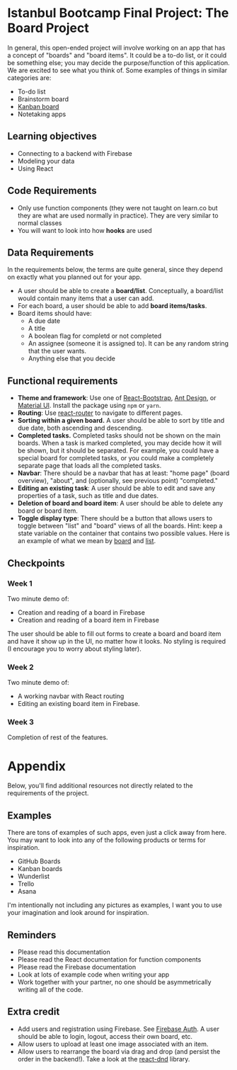# Istanbul Bootcamp Final Project: The Board Project
In general, this open-ended project will involve working on an app that has a
concept of "boards" and "board items". It could be a to-do list, or it could be
something else; you may decide the purpose/function of this application. We are
excited to see what you think of. Some examples of things in similar categories
are:

* To-do list
* Brainstorm board
* [Kanban board](https://en.wikipedia.org/wiki/Kanban_board)
* Notetaking apps

## Learning objectives
* Connecting to a backend with Firebase
* Modeling your data
* Using React

## Code Requirements
* Only use function components (they were not taught on learn.co but they are
  what are used normally in practice). They are very similar to normal classes
* You will want to look into how **hooks** are used

## Data Requirements
In the requirements below, the terms are quite general, since they depend on
exactly what you planned out for your app.

* A user should be able to create a **board/list**. Conceptually, a board/list
  would contain many items that a user can add.
* For each board, a user should be able to add **board items/tasks**. 
* Board items should have:
   * A due date
   * A title
   * A boolean flag for completd or not completed
   * An assignee (someone it is assigned to). It can be any random string that
     the user wants.
   * Anything else that you decide
   
## Functional requirements

* **Theme and framework**: Use one of
  [React-Bootstrap](https://react-bootstrap.github.io/), [Ant
  Design](https://ant.design/), or [Material UI](https://material-ui.com/).
  Install the package using `npm` or `yarn`.
* **Routing**: Use [react-router](https://reacttraining.com/react-router/) to
  navigate to different pages.
* **Sorting within a given board.** A user should be able to sort by title and
  due date, both ascending and descending.
* **Completed tasks.** Completed tasks should not be shown on the main boards.
  When a task is marked completed, you may decide how it will be shown, but it
  should be separated. For example, you could have a special board for completed
  tasks, or you could make a completely separate page that loads all the
  completed tasks.
* **Navbar**: There should be a navbar that has at least: "home page" (board
  overview), "about", and (optionally, see previous point) "completed."
* **Editing an existing task**: A user should be able to edit and save any
  properties of a task, such as title and due dates.
* **Deletion of board and board item**: A user should be able to delete any
  board or board item.
* **Toggle display type**: There should be a button that allows users to toggle
  between "list" and "board" views of all the boards. Hint: keep a state
  variable on the container that contains two possible values. Here is an
  example of what we mean by [board](./board-example.png) and
  [list](./list-example.png).

## Checkpoints

### Week 1
Two minute demo of:
* Creation and reading of a board in Firebase
* Creation and reading of a board item in Firebase

The user should be able to fill out forms to create a board and board item and
have it show up in the UI, no matter how it looks.  No styling is required (I
encourage you to worry about styling later).

### Week 2
Two minute demo of:
* A working navbar with React routing
* Editing an existing board item in Firebase.

### Week 3
Completion of rest of the features.

# Appendix
Below, you'll find additional resources not directly related to the requirements
of the project.

## Examples
There are tons of examples of such apps, even just a click away from here. You
may want to look into any of the following products or terms for inspiration.

* GitHub Boards
* Kanban boards
* Wunderlist
* Trello
* Asana

I'm intentionally not including any pictures as examples, I want you to use your
imagination and look around for inspiration.

## Reminders
* Please read this documentation 
* Please read the React documentation for function components
* Please read the Firebase documentation
* Look at lots of example code when writing your app
* Work together with your partner, no one should be asymmetrically writing all
  of the code.

## Extra credit
* Add users and registration using Firebase. See [Firebase
  Auth](https://firebase.google.com/docs/auth). A user should be able to login,
  logout, access their own board, etc.
* Allow users to upload at least one image associated with an item.
* Allow users to rearrange the board via drag and drop (and persist the order in
  the backend!). Take a look at the
  [react-dnd](https://github.com/react-dnd/react-dnd) library.

